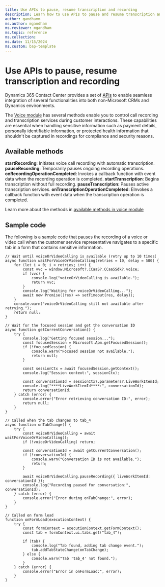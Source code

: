 ```yaml
---
title: Use APIs to pause, resume transcription and recording 
description: Learn how to use APIs to pause and resume transcription and recording in Dynamics 365 Contact Center.
author: gandhamm
ms.author: mgandham
ms.reviewer: mgandham
ms.topic: reference 
ms.collection: 
ms.date: 11/15/2024
ms.custom: bap-template 
---
```


# Use APIs to pause, resume transcription and recording 

Dynamics 365 Contact Center provides a set of [APIs](https://github.com/microsoft/dynamics-365-contact-center/blob/main/documentation/Embed%20SDK%20APIs/README.md) to enable seamless integration of several functionalities into both non-Microsoft CRMs and Dynamics environments.

The [Voice module](https://github.com/microsoft/dynamics-365-contact-center/blob/main/documentation/Embed%20SDK%20APIs/classes/VoiceModule.md) has several methods enable you to control call recording and transcription services during customer interactions. These capabilities are essential when handling sensitive information such as payment details, personally identifiable information, or protected health information that shouldn't be captured in recordings for compliance and security reasons.

## Available methods

**startRecording**: Initiates voice call recording with automatic transcription.
**pauseRecording**: Temporarily pauses ongoing recording operations.
**onRecordingOperationCompleted**: Invokes a callback function with event data when the recording operation is completed.
**startTranscription**: Begins transcription without full recording.
**pauseTranscription**: Pauses active transcription services.
**onTranscriptionOperationCompleted**: EInvokes a callback function with event data when the transcription operation is completed.

Learn more about the methods in [available methods in voice module](https://github.com/microsoft/dynamics-365-contact-center/blob/main/documentation/Embed%20SDK%20APIs/classes/VoiceModule.md)

## Sample code 

The following is a sample code that pauses the recording of a voice or video call when the customer service representative navigates to a specific tab in a form that contains sensitive information.

```
// Wait until voiceOrVideoCalling is available (retry up to 10 times)
async function waitForVoiceOrVideoCalling(retries = 10, delay = 500) {
    for (let i = 0; i < retries; i++) {
        const vvc = window.Microsoft?.CCaaS?.CCaaSSdk?.voice;
        if (vvc) {
            console.log("voiceOrVideoCalling is available.");
            return vvc;
        }
        console.log("Waiting for voiceOrVideoCalling...");
        await new Promise((res) => setTimeout(res, delay));
    }
    console.warn("voiceOrVideoCalling still not available after retrying.");
    return null;
}
 
// Wait for the focused session and get the conversation ID
async function getCurrentConversation() {
    try {
        console.log("Getting focused session...");
        const focusedSession = Microsoft.Apm.getFocusedSession();
        if (!focusedSession) {
            console.warn("Focused session not available.");
            return null;
        }
 
        const sessionCtx = await focusedSession.getContext();
        console.log("Session context:", sessionCtx);
 
        const conversationId = sessionCtx?.parameters?.LiveWorkItemId;
        console.log("****LiveWorkItemId****:", conversationId);
        return conversationId;
    } catch (error) {
        console.error("Error retrieving conversation ID:", error);
        return null;
    }
}
 
// Called when the tab changes to tab_4
async function onTabChange() {
    try {
        const voiceOrVideoCalling = await waitForVoiceOrVideoCalling();
        if (!voiceOrVideoCalling) return;
 
        const conversationId = await getCurrentConversation();
        if (!conversationId) {
            console.warn("Conversation ID is not available.");
            return;
        }
 
        await voiceOrVideoCalling.pauseRecording({ liveWorkItemId: conversationId });
        console.log("Recording paused for conversation:", conversationId);
    } catch (error) {
        console.error("Error during onTabChange:", error);
    }
}
 
// Called on form load
function onFormLoad(executionContext) {
    try {
        const formContext = executionContext.getFormContext();
        const tab = formContext.ui.tabs.get("tab_4");
 
        if (tab) {
            console.log("Tab found, adding tab change event.");
            tab.addTabStateChange(onTabChange);
        } else {
            console.warn("Tab 'tab_4' not found.");
        }
    } catch (error) {
        console.error("Error in onFormLoad:", error);
    }
}

```